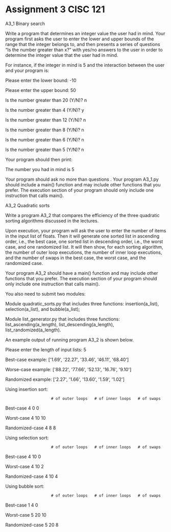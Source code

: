 # Assignment 3 CISC 121
A3_1 Binary search 

Write a program that determines an integer value the user had in mind. Your program first asks the user to enter the lower and upper bounds of the range that the integer belongs to, and then presents a series of questions “Is the number greater than x?” with yes/no answers to the user in order to determine the integer value that the user had in mind. 

For instance, if the integer in mind is 5 and the interaction between the user and your program is:

Please enter the lower bound: -10

Please enter the upper bound: 50

Is the number greater than 20 (Y/N)? n

Is the number greater than 4 (Y/N)? y

Is the number greater than 12 (Y/N)? n

Is the number greater than 8 (Y/N)? n

Is the number greater than 6 (Y/N)? n

Is the number greater than 5 (Y/N)? n

Your program should then print:

The number you had in mind is 5

 

Your program should ask no more than  questions . Your program A3_1.py should include a main() function and may include other functions that you prefer. The execution section of your program should only include one instruction that calls main().

A3_2 Quadratic sorts

Write a program A3_2 that compares the efficiency of the three quadratic sorting algorithms discussed in the lectures. 

Upon execution, your program will ask the user to enter the number of items in the input list of floats. Then it will generate one sorted list in ascending order, i.e., the best case, one sorted list in descending order, i.e., the worst case, and one randomized list. It will then show, for each sorting algorithm, the number of outer loop executions, the number of inner loop executions, and the number of swaps in the best case, the worst case, and the randomized case.

Your program A3_2 should have a main() function and may include other functions that you prefer. The execution section of your program should only include one instruction that calls main().

You also need to submit two modules:

Module quadratic_sorts.py that includes three functions: insertion(a_list), selection(a_list), and bubble(a_list);

Module list_generator.py that includes three functions: list_ascending(a_length), list_descending(a_length), list_randomized(a_length).

An example output of running program A3_2 is shown below.

 

Please enter the length of input lists: 5

 

Best-case example: ['1.69', '22.27', '33.46', '46.11', '68.40']

Worse-case example: ['88.22', '77.66', '52.13', '16.76', '9.10']

Randomized example: ['2.27', '1.66', '13.60', '1.59', '1.02']

 

Using insertion sort:

                        # of outer loops   # of inner loops   # of swaps

Best-case                     4                      0                      0

Worst-case                  4                      10                    10

Randomized-case       4                      8                      8

 

Using selection sort:

                        # of outer loops   # of inner loops   # of swaps

Best-case                     4                      10                    0

Worst-case                  4                      10                    2

Randomized-case       4                      10                    4

 

Using bubble sort:

                        # of outer loops   # of inner loops   # of swaps

Best-case                     1                      4                      0

Worst-case                  5                      20                    10

Randomized-case       5                      20                    8

  
